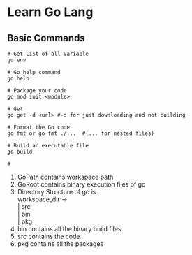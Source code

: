 <H1> Learn Go Lang</H1>
<h2>Basic Commands</h2>  

```
# Get List of all Variable
go env

# Go help command
go help

# Package your code
go mod init <module>

# Get
go get -d <url> #-d for just downloading and not building

# Format the Go code
go fmt or go fmt ./...  #(... for nested files)

# Build an executable file
go build

#
```

1. GoPath contains workspace path    
2. GoRoot contains binary execution files of go
3. Directory Structure of go is   
       workspace_dir ->  
       | src  
       | bin  
       | pkg
4. bin contains all the binary build files
5. src contains the code
6. pkg contains all the packages
